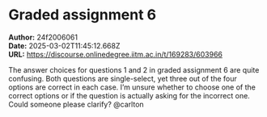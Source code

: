 # Graded assignment 6

**Author:** 24f2006061  
**Date:** 2025-03-02T11:45:12.668Z  
**URL:** https://discourse.onlinedegree.iitm.ac.in/t/169283/603966

The answer choices for questions 1 and 2 in graded assignment 6 are quite confusing. Both questions are single-select, yet three out of the four options are correct in each case. I’m unsure whether to choose one of the correct options or if the question is actually asking for the incorrect one. Could someone please clarify?
@carlton
